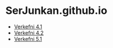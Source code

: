 # SerJunkan.github.io
* [Verkefni 4.1](/Verkefni5/)
* [Verkefni 4.2](/Verkefni5/verkefni53.html)
* [Verkefni 5.1](/Verkefni6/Prussiaw1.html)
